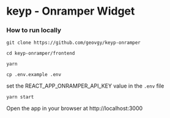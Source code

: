 # keyp - Onramper Widget

### How to run locally

`git clone https://github.com/geovgy/keyp-onramper`


`cd keyp-onramper/frontend`


`yarn`


`cp .env.example .env`


set the REACT_APP_ONRAMPER_API_KEY value in the `.env` file


`yarn start`


Open the app in your browser at http://localhost:3000





